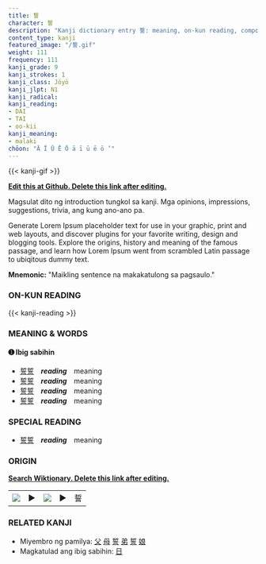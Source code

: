 ```yaml
---
title: 誓
character: 誓
description: "Kanji dictionary entry 誓: meaning, on-kun reading, compounds, origin, related kanji"
content_type: kanji
featured_image: "/誓.gif"
weight: 111
frequency: 111
kanji_grade: 9
kanji_strokes: 1
kanji_class: Jōyō
kanji_jlpt: N1
kanji_radical: 
kanji_reading: 
- DAI
- TAI
- oo-kii
kanji_meaning:
- malaki
chōon: "Ā Ī Ū Ē Ō ā ī ū ē ō ’"
---
```

[//]: # (Don't edit the line below. Kanji animated GIF code is automatically generated.)
{{< kanji-gif >}}

[//]: # (Edit below this line.)

**[Edit this at Github. Delete this link after editing.](https://github.com/tim0g/tim/tree/main/content/kanji/誓/index.md)**

Magsulat dito ng introduction tungkol sa kanji. Mga opinions, impressions, suggestions, trivia, ang kung ano-ano pa.

Generate Lorem Ipsum placeholder text for use in your graphic, print and web layouts, and discover plugins for your favorite writing, design and blogging tools. Explore the origins, history and meaning of the famous passage, and learn how Lorem Ipsum went from scrambled Latin passage to ubiqitous dummy text.
 
**Mnemonic:** "Maikling sentence na makakatulong sa pagsaulo."

### ON-KUN READING

[//]: # (Don't edit the line below. ON-KUN READING code is automatically generated.)
{{< kanji-reading >}}

### MEANING & WORDS

#### ➊ **Ibig sabihin**
  - [誓](../誓)[誓](../誓)　***reading***　meaning
  - [誓](../誓)[誓](../誓)　***reading***　meaning
  - [誓](../誓)[誓](../誓)　***reading***　meaning
  - [誓](../誓)[誓](../誓)　***reading***　meaning

### SPECIAL READING
  - [誓](../誓)[誓](../誓)　***reading***　meaning

### ORIGIN

**[Search Wiktionary. Delete this link after editing.](https://wiktionary.org/wiki/誓)**
<table class="kanji-table"><tr><td>
<img src="60px-誓-bronze.svg.png">
</td><td>▶</td><td>
<img src="60px-誓-oracle.svg.png">
</td><td>▶</td>
<td class="kanji-origin">誓</td>
</tr></table>

### RELATED KANJI
- Miyembro ng pamilya: [父](../父) [母](../母) [誓](../誓) [弟](../弟) [誓](../誓) [娘](../娘)
- Magkatulad ang ibig sabihin: [日](../日)
